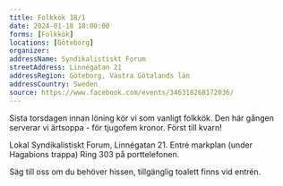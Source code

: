```yaml
---
title: Folkkök 18/1
date: 2024-01-18 18:00:00
forms: [Folkkök]
locations: [Göteborg]
organizer: 
addressName: Syndikalistiskt Forum
streetAddress: Linnégatan 21
addressRegion: Göteborg, Västra Götalands län
addressCountry: Sweden
source: https://www.facebook.com/events/346318268172036/
---
```

Sista torsdagen innan löning kör vi som vanligt folkkök. Den här gången serverar vi ärtsoppa - för tjugofem kronor. Först till kvarn!

Lokal Syndikalistiskt Forum, Linnégatan 21. Entré markplan (under Hagabions trappa) Ring 303 på porttelefonen.

Säg till oss om du behöver hissen, tillgänglig toalett finns vid entrén.
